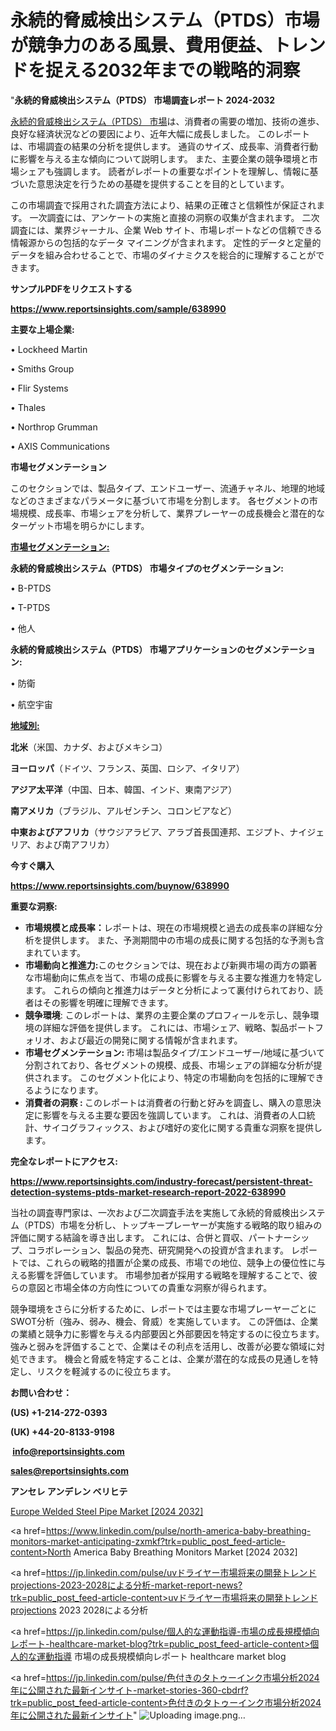 # 永続的脅威検出システム（PTDS）市場が競争力のある風景、費用便益、トレンドを捉える2032年までの戦略的洞察

"<strong>永続的脅威検出システム（PTDS） 市場調査レポート 2024-2032</strong>

<a href=https://www.reportsinsights.com/sample/638990>永続的脅威検出システム（PTDS） 市場</a>は、消費者の需要の増加、技術の進歩、良好な経済状況などの要因により、近年大幅に成長しました。 このレポートは、市場調査の結果の分析を提供します。 通貨のサイズ、成長率、消費者行動に影響を与える主な傾向について説明します。 また、主要企業の競争環境と市場シェアも強調します。 読者がレポートの重要なポイントを理解し、情報に基づいた意思決定を行うための基礎を提供することを目的としています。

この市場調査で採用された調査方法により、結果の正確さと信頼性が保証されます。 一次調査には、アンケートの実施と直接の洞察の収集が含まれます。 二次調査には、業界ジャーナル、企業 Web サイト、市場レポートなどの信頼できる情報源からの包括的なデータ マイニングが含まれます。 定性的データと定量的データを組み合わせることで、市場のダイナミクスを総合的に理解することができます。

<strong><b>サンプルPDFをリクエストする</b></strong>

<a href=https://www.reportsinsights.com/sample/638990><strong><u>https://www.reportsinsights.com/sample/638990</u></strong></a>

<strong>主要な上場企業:</strong>

• Lockheed Martin

• Smiths Group

• Flir Systems

• Thales

• Northrop Grumman

• AXIS Communications

<strong>市場セグメンテーション</strong>

このセクションでは、製品タイプ、エンドユーザー、流通チャネル、地理的地域などのさまざまなパラメータに基づいて市場を分割します。 各セグメントの市場規模、成長率、市場シェアを分析して、業界プレーヤーの成長機会と潜在的なターゲット市場を明らかにします。

<strong><u>市場セグメンテーション</u></strong><strong><u>:</u></strong>

<strong>永続的脅威検出システム（PTDS） 市場タイプのセグメンテーション:</strong>

• B-PTDS

• T-PTDS

• 他人

<strong>永続的脅威検出システム（PTDS） 市場アプリケーションのセグメンテーション:</strong>

• 防衛

• 航空宇宙

<strong><u>地域別</u></strong><strong><u>:</u></strong>

<strong>北米</strong>（米国、カナダ、およびメキシコ）

<strong>ヨーロッパ</strong>（ドイツ、フランス、英国、ロシア、イタリア）

<strong>アジア太平洋</strong>（中国、日本、韓国、インド、東南アジア）

<strong>南アメリカ</strong>（ブラジル、アルゼンチン、コロンビアなど）

<strong>中東およびアフリカ</strong>（サウジアラビア、アラブ首長国連邦、エジプト、ナイジェリア、および南アフリカ）

<strong>今すぐ購入</strong>

<a href=https://www.reportsinsights.com/buynow/638990><strong><u>https://www.reportsinsights.com/buynow/638990</u></strong></a>

<strong>重要な洞察:</strong>
<ul>
  <li><strong>市場規模と成長率：</strong>レポートは、現在の市場規模と過去の成長率の詳細な分析を提供します。 また、予測期間中の市場の成長に関する包括的な予測も含まれています。</li>
  <li><strong>市場動向と推進力:</strong>このセクションでは、現在および新興市場の両方の顕著な市場動向に焦点を当て、市場の成長に影響を与える主要な推進力を特定します。 これらの傾向と推進力はデータと分析によって裏付けられており、読者はその影響を明確に理解できます。</li>
  <li><strong>競争環境</strong>: このレポートは、業界の主要企業のプロフィールを示し、競争環境の詳細な評価を提供します。 これには、市場シェア、戦略、製品ポートフォリオ、および最近の開発に関する情報が含まれます。</li>
  <li><strong>市場セグメンテーション: </strong>市場は製品タイプ/エンドユーザー/地域に基づいて分割されており、各セグメントの規模、成長、市場シェアの詳細な分析が提供されます。 このセグメント化により、特定の市場動向を包括的に理解できるようになります。</li>
  <li><strong>消費者の洞察 : </strong>このレポートは消費者の行動と好みを調査し、購入の意思決定に影響を与える主要な要因を強調しています。 これは、消費者の人口統計、サイコグラフィックス、および嗜好の変化に関する貴重な洞察を提供します。</li>
</ul>
<strong>完全なレポートにアクセス:</strong>

<a href=https://www.reportsinsights.com/industry-forecast/persistent-threat-detection-systems-ptds-market-research-report-2022-638990><strong><u><b>https://www.reportsinsights.com/industry-forecast/persistent-threat-detection-systems-ptds-market-research-report-2022-638990</b></u></strong></a>

当社の調査専門家は、一次および二次調査手法を実施して永続的脅威検出システム（PTDS）市場を分析し、トップキープレーヤーが実施する戦略的取り組みの評価に関する結論を導き出します。 これには、合併と買収、パートナーシップ、コラボレーション、製品の発売、研究開発への投資が含まれます。 レポートでは、これらの戦略的措置が企業の成長、市場での地位、競争上の優位性に与える影響を評価しています。 市場参加者が採用する戦略を理解することで、彼らの意図と市場全体の方向性についての貴重な洞察が得られます。

競争環境をさらに分析するために、レポートでは主要な市場プレーヤーごとにSWOT分析（強み、弱み、機会、脅威）を実施しています。 この評価は、企業の業績と競争力に影響を与える内部要因と外部要因を特定するのに役立ちます。 強みと弱みを評価することで、企業はその利点を活用し、改善が必要な領域に対処できます。 機会と脅威を特定することは、企業が潜在的な成長の見通しを特定し、リスクを軽減するのに役立ちます。

<strong>お問い合わせ：</strong>

<strong>(US) +1-214-272-0393</strong>

<strong>(UK) +44-20-8133-9198</strong>

<strong> </strong><a href=info@reportsinsights.com><strong><u>info@reportsinsights.com</u></strong></a>

<a href=sales@reportsinsights.com><strong><u>sales@reportsinsights.com</u></strong></a>

<strong>アンセレ アンデレン ベリヒテ</strong>

<a href=https://www.linkedin.com/pulse/europe-welded-steel-pipe-markets-analysis-decision-makers-ux1wf/>Europe Welded Steel Pipe Market [2024 2032]</a>

<a href=https://www.linkedin.com/pulse/north-america-baby-breathing-monitors-market-anticipating-zxmkf?trk=public_post_feed-article-content>North America Baby Breathing Monitors Market [2024 2032]</a>

<a href=https://jp.linkedin.com/pulse/uvドライヤー市場将来の開発トレンドprojections-2023-2028による分析-market-report-news?trk=public_post_feed-article-content>uvドライヤー市場将来の開発トレンドprojections 2023 2028による分析</a>

<a href=https://jp.linkedin.com/pulse/個人的な運動指導-市場の成長規模傾向レポート-healthcare-market-blog?trk=public_post_feed-article-content>個人的な運動指導 市場の成長規模傾向レポート healthcare market blog</a>

<a href=https://jp.linkedin.com/pulse/色付きのタトゥーインク市場分析2024年に公開された最新インサイト-market-stories-360-cbdrf?trk=public_post_feed-article-content>色付きのタトゥーインク市場分析2024年に公開された最新インサイト</a>"
![Uploading image.png…]()
